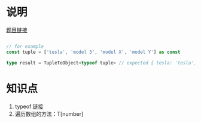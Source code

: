# 说明

[题目链接](https://github.com/type-challenges/type-challenges/tree/main/questions/00011-easy-tuple-to-object)

```ts

// for example
const tuple = ['tesla', 'model 3', 'model X', 'model Y'] as const

type result = TupleToObject<typeof tuple> // expected { tesla: 'tesla', 'model 3': 'model 3', 'model X': 'model X', 'model Y': 'model Y'}

```

# 知识点

1. typeof [链接](https://www.typescriptlang.org/docs/handbook/2/typeof-types.html)
2. 遍历数组的方法：T[number]
